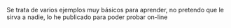 Se trata de varios ejemplos muy básicos para aprender, no pretendo que le sirva a nadie, lo he publicado para poder probar on-line
